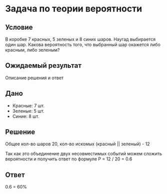 # Задача по теории вероятности

## Условие

В коробке 7 красных, 5 зеленых и 8 синих шаров. Наугад выбирается один шар. Какова вероятность того, что выбранный шар окажется либо красным, либо зеленым?

## Ожидаемый результат

Описание решения и ответ

## Дано

- Красные: 7 шт.
- Зеленые: 5 шт.
- Синие: 8 шт.

## Решение

Общее кол-во шаров 20, кол-во искомых (красный || зеленый) - 12

Так как это объединение двух несовместимых событий можем сложить вероятности и получить ответ по формуле
P = 12 / 20 = 0.6

## Ответ

0.6 = 60%
